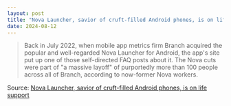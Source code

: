 ```yaml
---
layout: post
title: "Nova Launcher, savior of cruft-filled Android phones, is on life support"
date: 2024-08-12
---
```


> Back in July 2022, when mobile app metrics firm Branch acquired the
popular and well-regarded Nova Launcher for Android, the app's site put up
one of those self-directed FAQ posts about it. The Nova cuts were part of
"a massive layoff" of purportedly more than 100 people across all of
Branch, according to now-former Nova workers.

Source: [Nova Launcher, savior of cruft-filled Android phones, is on life
support](https://arstechnica.com/?p=2042216)

